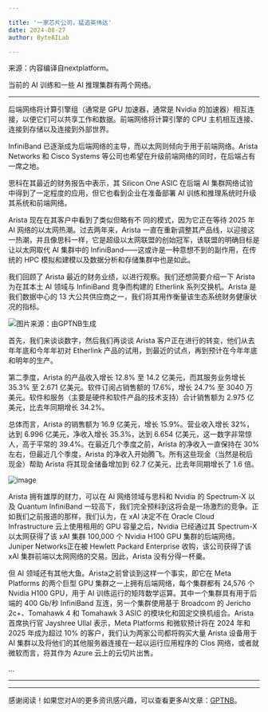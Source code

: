 ```yaml
---

title: '一家芯片公司，猛追英伟达'
date: 2024-08-27
author: ByteAILab

---
```


来源：内容编译自nextplatform。

当前的 AI 训练和一些 AI 推理集群有两个网络。

---
后端网络将计算引擎组（通常是 GPU 加速器，通常是 Nvidia 的加速器）相互连接，以便它们可以共享工作和数据。前端网络将计算引擎的 CPU 主机相互连接、连接到存储以及连接到外部世界。

InfiniBand 已逐渐成为后端网络的主导，而以太网则倾向于用于前端网络。Arista Networks 和 Cisco Systems 等公司也希望在升级前端网络的同时，在后端占有一席之地。

思科在其最近的财务报告中表示，其 Silicon One ASIC 在后端 AI 集群网络试验中得到了一定程度的应用，但它也看到企业在准备部署 AI 训练和推理系统时升级其系统和前端网络。

Arista 现在在其客户中看到了类似但略有不 同的模式，因为它正在等待 2025 年 AI 网络的以太网热潮。过去两年来，Arista 一直在重新调整其产品线，以迎接这一热潮，并且像思科一样，它是超级以太网联盟的创始冠军，该联盟的明确目标是让以太网取代 AI 集群中的 InfiniBand——这或许是一种意想不到的副作用，在传统的 HPC 模拟和建模以及数据分析和存储集群中也是如此。

我们回顾了 Arista 最近的财务业绩，以进行观察。我们还想简要介绍一下 Arista 为在其本土 AI 领域与 InfiniBand 竞争而构建的 Etherlink 系列交换机。Arista 是我们数据中心的 13 大公共供应商之一，我们将其用作衡量该生态系统财务健康状况的指标。

![图片来源：由GPTNB生成](http://www.jesonc.com/upload/3B33CB85B496C0CB6FBA4C2BD79320AD/1724381690737/FmIHacsesLBrm7cjEzqOXnQpgr1e.png)

首先，我们来谈谈数字，然后我们再谈谈 Arista 客户正在进行的转变，他们从去年年底和今年年初对 Etherlink 产品的试用，到最近的试点，再到预计在今年年底和明年的生产。

第二季度，Arista 的产品收入增长 12.8% 至 14.2 亿美元，而其服务业务增长 35.3% 至 2.671 亿美元。软件订阅占销售额的 17.6%，增长 24.7% 至 3040 万美元。软件和服务（主要是硬件和软件产品的技术支持）合计销售额为 2.975 亿美元，比去年同期增长 34.2%。

总体而言，Arista 的销售额为 16.9 亿美元，增长 15.9%。营业收入增长 32%，达到 6.996 亿美元，净收入增长 35.3%，达到 6.654 亿美元，这一数字非常惊人，高于平常的 39.4%。在最近几个季度之前，Arista 的净收入一直保持在 30% 左右，但最近几个季度，Arista 的净收入开始腾飞。所有这些现金（当然是税后现金）帮助 Arista 将其现金储备增加到 62.7 亿美元，比去年同期增长了 1.6 倍。

![image](http://www.jesonc.com/FuBgdNPzWUytLa8cdGpE4MH19Ao3)

Arista 拥有雄厚的财力，可以在 AI 网络领域与思科和 Nvidia 的 Spectrum-X 以及 Quantum InfiniBand 一较高下，我们完全预料到这将会是一场激烈的竞争。正如我们之前报道的那样，我们认为，在 xAI 决定不在 Oracle Cloud Infrastructure 云上使用租用的 GPU 容量之后，Nvidia 已经通过其 Spectrum-X 以太网获得了该 xAI 集群 100,000 个 Nvidia H100 GPU 集群的后端网络。Juniper Networks正在被 Hewlett Packard Enterprise 收购，该公司获得了该 xAI 集群前端以太网网络的交易。因此，Arista 没有分得一杯羹。

但 AI 领域还有其他大鱼。Arista之前曾谈到这样一个事实，即它在 Meta Platforms 的两个巨型 GPU 集群之一上拥有后端网络，每个集群都有 24,576 个 Nvidia H100 GPU，用于 AI 训练运行的矩阵数学运算。其中一个集群具有用于后端的 400 Gb/秒 InfiniBand 互连，另一个集群使用基于 Broadcom 的 Jericho 2c+、Tomahawk 4 和 Tomahawk 3 ASIC 的模块化和固定交换机组合。Arista 首席执行官 Jayshree Ullal 表示，Meta Platforms 和微软预计将在 2024 年和 2025 年成为超过 10% 的客户，我们认为两家公司都将购买大量 Arista 设备用于 AI 集群以及将他们的其他服务器连接在一起以运行应用程序的 Clos 网络，或者就微软而言，将其作为 Azure 云上的云切片出售。

...

---
---
感谢阅读！如果您对AI的更多资讯感兴趣，可以查看更多AI文章：[GPTNB](https://gptnb.com)。